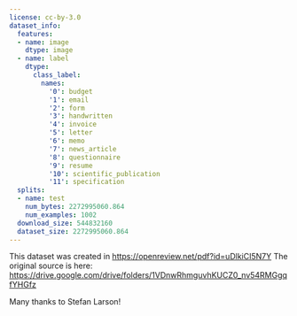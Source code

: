 ```yaml
---
license: cc-by-3.0
dataset_info:
  features:
  - name: image
    dtype: image
  - name: label
    dtype:
      class_label:
        names:
          '0': budget
          '1': email
          '2': form
          '3': handwritten
          '4': invoice
          '5': letter
          '6': memo
          '7': news_article
          '8': questionnaire
          '9': resume
          '10': scientific_publication
          '11': specification
  splits:
  - name: test
    num_bytes: 2272995060.864
    num_examples: 1002
  download_size: 544832160
  dataset_size: 2272995060.864
---
```


This dataset was created in https://openreview.net/pdf?id=uDlkiCI5N7Y
The original source is here: https://drive.google.com/drive/folders/1VDnwRhmguvhKUCZ0_nv54RMGgqfYHGfz 

Many thanks to Stefan Larson! 